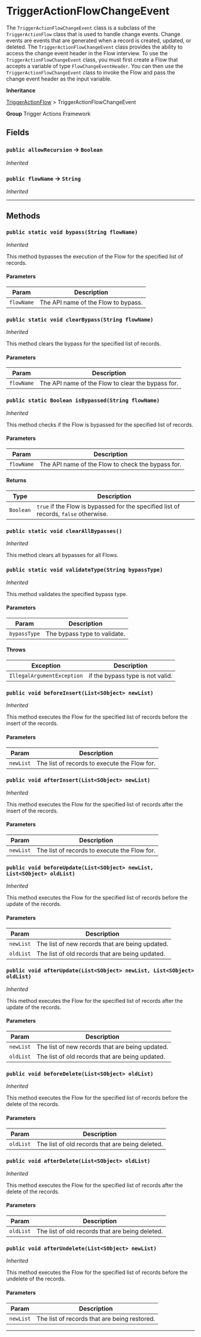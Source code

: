 # TriggerActionFlowChangeEvent

The `TriggerActionFlowChangeEvent` class is a subclass of the `TriggerActionFlow`
class that is used to handle change events.
Change events are events that are generated when a record is created, updated, or deleted.
The `TriggerActionFlowChangeEvent` class provides the ability to access the change event header in the Flow interview.
To use the `TriggerActionFlowChangeEvent` class, you must first create a Flow that accepts a variable of
type `FlowChangeEventHeader`.
You can then use the `TriggerActionFlowChangeEvent` class to invoke the Flow and pass the change event header
as the input variable.


**Inheritance**

[TriggerActionFlow](/Trigger-Actions-Framework/TriggerActionFlow.md)
 &gt; 
TriggerActionFlowChangeEvent


**Group** Trigger Actions Framework

## Fields

### `public allowRecursion` → `Boolean`

*Inherited*

### `public flowName` → `String`

*Inherited*

---
## Methods
### `public static void bypass(String flowName)`

*Inherited*


This method bypasses the execution of the Flow for the specified list of records.

#### Parameters

|Param|Description|
|---|---|
|`flowName`|The API name of the Flow to bypass.|

### `public static void clearBypass(String flowName)`

*Inherited*


This method clears the bypass for the specified list of records.

#### Parameters

|Param|Description|
|---|---|
|`flowName`|The API name of the Flow to clear the bypass for.|

### `public static Boolean isBypassed(String flowName)`

*Inherited*


This method checks if the Flow is bypassed for the specified list of records.

#### Parameters

|Param|Description|
|---|---|
|`flowName`|The API name of the Flow to check the bypass for.|

#### Returns

|Type|Description|
|---|---|
|`Boolean`|`true` if the Flow is bypassed for the specified list of records, `false` otherwise.|

### `public static void clearAllBypasses()`

*Inherited*


This method clears all bypasses for all Flows.

### `public static void validateType(String bypassType)`

*Inherited*


This method validates the specified bypass type.

#### Parameters

|Param|Description|
|---|---|
|`bypassType`|The bypass type to validate.|

#### Throws

|Exception|Description|
|---|---|
|`IllegalArgumentException`|if the bypass type is not valid.|

### `public void beforeInsert(List<SObject> newList)`

*Inherited*


This method executes the Flow for the specified list of records before the insert of the records.

#### Parameters

|Param|Description|
|---|---|
|`newList`|The list of records to execute the Flow for.|

### `public void afterInsert(List<SObject> newList)`

*Inherited*


This method executes the Flow for the specified list of records after the insert of the records.

#### Parameters

|Param|Description|
|---|---|
|`newList`|The list of records to execute the Flow for.|

### `public void beforeUpdate(List<SObject> newList, List<SObject> oldList)`

*Inherited*


This method executes the Flow for the specified list of records before the update of the records.

#### Parameters

|Param|Description|
|---|---|
|`newList`|The list of new records that are being updated.|
|`oldList`|The list of old records that are being updated.|

### `public void afterUpdate(List<SObject> newList, List<SObject> oldList)`

*Inherited*


This method executes the Flow for the specified list of records after the update of the records.

#### Parameters

|Param|Description|
|---|---|
|`newList`|The list of new records that are being updated.|
|`oldList`|The list of old records that are being updated.|

### `public void beforeDelete(List<SObject> oldList)`

*Inherited*


This method executes the Flow for the specified list of records before the delete of the records.

#### Parameters

|Param|Description|
|---|---|
|`oldList`|The list of old records that are being deleted.|

### `public void afterDelete(List<SObject> oldList)`

*Inherited*


This method executes the Flow for the specified list of records after the delete of the records.

#### Parameters

|Param|Description|
|---|---|
|`oldList`|The list of old records that are being deleted.|

### `public void afterUndelete(List<SObject> newList)`

*Inherited*


This method executes the Flow for the specified list of records before the undelete of the records.

#### Parameters

|Param|Description|
|---|---|
|`newList`|The list of records that are being restored.|

---
